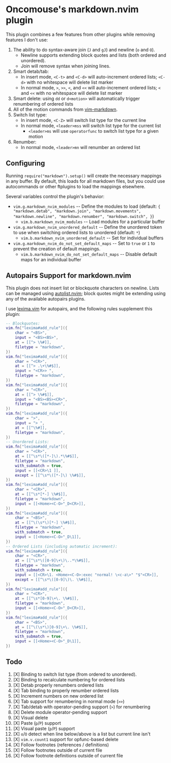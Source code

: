 # Oncomouse's markdown.nvim plugin

This plugin combines a few features from other plugins while removing features I don't use:

1. The ability to do syntax-aware join (`J` and `gJ`) and newline (`o` and `O`).
    * Newline supports extending block quotes and lists (both ordered and unordered).
    * Join will remove syntax when joining lines.
2. Smart detab/tab:
    * In insert mode, `<C-t>` and `<C-d>` will auto-increment ordered lists; `<C-d>` with no whitespace will delete list marker
    * In normal mode, `>`, `>>`, `<`, and `<<` will auto-increment ordered lists; `<` and `<<` with no whitespace will delete list marker
3. Smart delete: using `dd` or `d<motion>` will automatically trigger renumbering of ordered lists
4. All of the motion commands from [vim-markdown](https://github.com/preservim/vim-markdown).
5. Switch list type:
    * In insert mode, `<C-Z>` will switch list type for the current line
    * In normal mode, `<leader>mss` will switch list type for the current list
        * `<leader>ms` will use `operatorfunc` to switch list type for a given motion
6. Renumber:
    * In normal mode, `<leader>mn` will renumber an ordered list

## Configuring

Running `require("markdown").setup()` will create the necessary mappings in any buffer. By default, this loads for all markdown files, but you could use autocommands or other ftplugins to load the mappings elsewhere.

Several variables control the plugin's behavior:

* `vim.g.markdown_nvim_modules` -- Define the modules to load (default: `{ "markdown.detab", "markdown.join", "markdown.movements", "markdown.newline", "markdown.renumber", "markdown.switch", }`)
    * `vim.b.markdown_nvim_modules` -- Load modules for a particular buffer
* `vim.g.markdown_nvim_unordered_default` -- Define the unordered token to use when switching ordered lists to unordered (default: `*`)
    * `vim.b.markdown_nvim_unordered_default` -- Set for individual buffers
* `vim.g.markdown_nvim_do_not_set_default_maps` -- Set to `true` or `1` to prevent the creation of default mappings.
    * `vim.b.markdown_nvim_do_not_set_default_maps` -- Disable default maps for an individual buffer

## Autopairs Support for markdown.nvim

This plugin does not insert list or blockquote characters on newline. Lists can be managed using [autolist.nvim](https://github.com/gaoDean/autolist.nvim); block quotes might be extending using any of the available autopairs plugins.

I use [lexima.vim](https://github.com/cohama/lexima.vim) for autopairs, and the following rules supplement this plugin:

```lua
-- Blockquotes:
vim.fn["lexima#add_rule"]({
    char = "<BS>",
    input = "<BS><BS>",
    at = [[^> \%#]],
    filetype = "markdown",
})
vim.fn["lexima#add_rule"]({
    char = "<CR>",
    at = [[^> .\+\%#$]],
    input = "<CR>> ",
    filetype = "markdown",
})
vim.fn["lexima#add_rule"]({
    char = "<CR>",
    at = [[^> \%#$]],
    input = "<BS><BS><CR>",
    filetype = "markdown",
})
vim.fn["lexima#add_rule"]({
    char = ">",
    input = "> ",
    at = [[^\%#]],
    filetype = "markdown",
})
-- Unordered Lists:
vim.fn["lexima#add_rule"]({
    char = "<CR>",
    at = [[^\s*\([*-]\).*\%#$]],
    filetype = "markdown",
    with_submatch = true,
    input = [[<CR>\1 ]],
    except = [[^\s*\([*-]\) \%#$]],
})
vim.fn["lexima#add_rule"]({
    char = "<CR>",
    at = [[^\s*[*-] \%#$]],
    filetype = "markdown",
    input = [[<Home><C-O>"_D<CR>]],
})
vim.fn["lexima#add_rule"]({
    char = "<BS>",
    at = [[^\(\s*\)[*-] \%#$]],
    filetype = "markdown",
    with_submatch = true,
    input = [[<Home><C-O>"_D\1]],
})
-- Ordered Lists (including automatic increment):
vim.fn["lexima#add_rule"]({
    char = "<CR>",
    at = [[^\s*\([0-9]\+\)\..*\%#$]],
    filetype = "markdown",
    with_submatch = true,
    input = [[<CR>\1. <Home><C-O>:exec "normal! \<c-a\>" "$"<CR>]],
    except = [[^\s*\([0-9]\)\. \%#$]],
})
vim.fn["lexima#add_rule"]({
    char = "<CR>",
    at = [[^\s*[0-9]\+\. \%#$]],
    filetype = "markdown",
    input = [[<Home><C-O>"_D<CR>]],
})
vim.fn["lexima#add_rule"]({
    char = "<BS>",
    at = [[^\(\s*\)[0-9]\+\. \%#$]],
    filetype = "markdown",
    with_submatch = true,
    input = [[<Home><C-O>"_D\1]],
})
```
## Todo

1. [X] Binding to switch list type (from ordered to unordered).
2. [X] Binding to recalculate numbering for ordered lists
3. [X] Detab properly renumbers ordered lists
4. [X] Tab binding to properly renumber ordered lists
5. [X] Increment numbers on new ordered list
6. [X] Tab support for renumbering in normal mode (`>>`)
7. [X] Tab/detab with operator-pending support (`>`) for renumbering
8. [X] Delete module operator-pending support
9. [X] Visual delete
10. [X] Paste (`p`/`P`) support
11. [X] Visual paste (`p`/`P`) support
12. [X] `o`/`O` detect when line below/above is a list but current line isn't
13. [X] `vim.v.count1` support for opfunc-based delete
14. [X] Follow footnotes (references / definitions)
15. [X] Follow footnotes outside of current file
16. [X] Follow footnote definitions outside of current file
